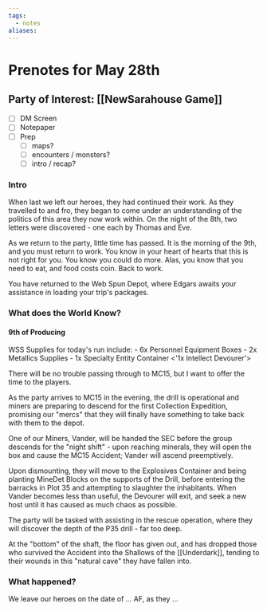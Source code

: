 ```yaml
---
tags:
  - notes
aliases:
---
```


# Prenotes for May 28th
## Party of Interest: [[NewSarahouse Game]]
- [ ] DM Screen
- [ ] Notepaper
- [ ] Prep
	- [ ] maps?
	- [ ] encounters / monsters?
	- [ ] intro / recap?

### Intro

When last we left our heroes, they had continued their work. As they travelled to and fro, they began to come under an understanding of the politics of this area they now work within. On the night of the 8th, two letters were discovered - one each by Thomas and Eve.

As we return to the party, little time has passed. It is the morning of the 9th, and you must return to work. You know in your heart of hearts that this is not right for you. You know you could do more. Alas, you know that you need to eat, and food costs coin. Back to work.

You have returned to the Web Spun Depot, where Edgars awaits your assistance in loading your trip's packages.

### What does the World Know?

#### 9th of Producing
WSS Supplies for today's run include:
	- 6x Personnel Equipment Boxes
	- 2x Metallics Supplies
	- 1x Specialty Entity Container <'1x Intellect Devourer'>

There will be no trouble passing through to MC15, but I want to offer the time to the players.

As the party arrives to MC15 in the evening, the drill is operational and miners are preparing to descend for the first Collection Expedition, promising our "mercs" that they will finally have something to take back with them to the depot.

One of our Miners, Vander, will be handed the SEC before the group descends for the "night shift" - upon reaching minerals, they will open the box and cause the MC15 Accident; Vander will ascend preemptively. 

Upon dismounting, they will move to the Explosives Container and being planting MineDet Blocks on the supports of the Drill, before entering the barracks in Plot 35 and attempting to slaughter the inhabitants. When Vander becomes less than useful, the Devourer will exit, and seek a new host until it has caused as much chaos as possible.

The party will be tasked with assisting in the rescue operation, where they will discover the depth of the P35 drill - far too deep.

At the "bottom" of the shaft, the floor has given out, and has dropped those who survived the Accident into the Shallows of the [[Underdark]], tending to their wounds in this "natural cave" they have fallen into.

### What happened?


We leave our heroes on the date of ... AF, as they ...